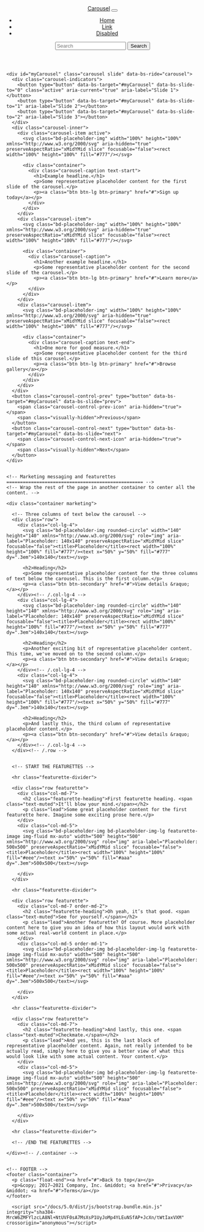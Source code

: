 <!DOCTYPE html>
<html lang="en">
<head>
  <meta charset="UTF-8">
  <meta http-equiv="X-UA-Compatible" content="IE=edge">
  <meta name="viewport" content="width=device-width, initial-scale=1">
  <meta name="description" content="">
  <meta name="author" content="Mark Otto, Jacob Thornton, and Bootstrap contributors">
  <meta name="generator" content="Hugo 0.84.0">
  <meta name="viewport" content="width=device-width, initial-scale=1.0">
  <title>BuySell Site . com</title><meta name="viewport" content="width=device-width, initial-scale=1.0">

   <!-- Bootstrap core CSS -->
<link href="/docs/5.0/dist/css/bootstrap.min.css" rel="stylesheet" integrity="sha384-EVSTQN3/azprG1Anm3QDgpJLIm9Nao0Yz1ztcQTwFspd3yD65VohhpuuCOmLASjC" crossorigin="anonymous">




<style>
  .bd-placeholder-img {
    font-size: 1.125rem;
    text-anchor: middle;
    -webkit-user-select: none;
    -moz-user-select: none;
    user-select: none;
  }

  @media (min-width: 768px) {
    .bd-placeholder-img-lg {
      font-size: 3.5rem;
    }
  }
</style>


<!-- Custom styles for this template -->
<link href="carousel.css" rel="stylesheet">


<link rel="canonical" href="https://getbootstrap.com/docs/5.0/examples/carousel/">





</head>
    <!-- Favicons -->
    <link rel="apple-touch-icon" href="/docs/5.0/assets/img/favicons/apple-touch-icon.png" sizes="180x180">
    <link rel="icon" href="/docs/5.0/assets/img/favicons/favicon-32x32.png" sizes="32x32" type="image/png">
    <link rel="icon" href="/docs/5.0/assets/img/favicons/favicon-16x16.png" sizes="16x16" type="image/png">
    <link rel="manifest" href="/docs/5.0/assets/img/favicons/manifest.json">
    <link rel="mask-icon" href="/docs/5.0/assets/img/favicons/safari-pinned-tab.svg" color="#7952b3">
    <link rel="icon" href="/docs/5.0/assets/img/favicons/favicon.ico">
    <meta name="theme-color" content="#7952b3">
    <!-- App CSS -->


<body>
  <header>
    <nav class="navbar navbar-expand-md navbar-dark fixed-top bg-dark">
      <div class="container-fluid">
        <a class="navbar-brand" href="#">Carousel</a>
        <button class="navbar-toggler" type="button" data-bs-toggle="collapse" data-bs-target="#navbarCollapse" aria-controls="navbarCollapse" aria-expanded="false" aria-label="Toggle navigation">
          <span class="navbar-toggler-icon"></span>
        </button>
        <div class="collapse navbar-collapse" id="navbarCollapse">
          <ul class="navbar-nav me-auto mb-2 mb-md-0">
            <li class="nav-item">
              <a class="nav-link active" aria-current="page" href="#">Home</a>
            </li>
            <li class="nav-item">
              <a class="nav-link" href="#">Link</a>
            </li>
            <li class="nav-item">
              <a class="nav-link disabled" href="#" tabindex="-1" aria-disabled="true">Disabled</a>
            </li>
          </ul>
          <form class="d-flex">
            <input class="form-control me-2" type="search" placeholder="Search" aria-label="Search">
            <button class="btn btn-outline-success" type="submit">Search</button>
          </form>
        </div>
      </div>
    </nav>
  </header>

  <main>

    <div id="myCarousel" class="carousel slide" data-bs-ride="carousel">
      <div class="carousel-indicators">
        <button type="button" data-bs-target="#myCarousel" data-bs-slide-to="0" class="active" aria-current="true" aria-label="Slide 1"></button>
        <button type="button" data-bs-target="#myCarousel" data-bs-slide-to="1" aria-label="Slide 2"></button>
        <button type="button" data-bs-target="#myCarousel" data-bs-slide-to="2" aria-label="Slide 3"></button>
      </div>
      <div class="carousel-inner">
        <div class="carousel-item active">
          <svg class="bd-placeholder-img" width="100%" height="100%" xmlns="http://www.w3.org/2000/svg" aria-hidden="true" preserveAspectRatio="xMidYMid slice" focusable="false"><rect width="100%" height="100%" fill="#777"/></svg>

          <div class="container">
            <div class="carousel-caption text-start">
              <h1>Example headline.</h1>
              <p>Some representative placeholder content for the first slide of the carousel.</p>
              <p><a class="btn btn-lg btn-primary" href="#">Sign up today</a></p>
            </div>
          </div>
        </div>
        <div class="carousel-item">
          <svg class="bd-placeholder-img" width="100%" height="100%" xmlns="http://www.w3.org/2000/svg" aria-hidden="true" preserveAspectRatio="xMidYMid slice" focusable="false"><rect width="100%" height="100%" fill="#777"/></svg>

          <div class="container">
            <div class="carousel-caption">
              <h1>Another example headline.</h1>
              <p>Some representative placeholder content for the second slide of the carousel.</p>
              <p><a class="btn btn-lg btn-primary" href="#">Learn more</a></p>
            </div>
          </div>
        </div>
        <div class="carousel-item">
          <svg class="bd-placeholder-img" width="100%" height="100%" xmlns="http://www.w3.org/2000/svg" aria-hidden="true" preserveAspectRatio="xMidYMid slice" focusable="false"><rect width="100%" height="100%" fill="#777"/></svg>

          <div class="container">
            <div class="carousel-caption text-end">
              <h1>One more for good measure.</h1>
              <p>Some representative placeholder content for the third slide of this carousel.</p>
              <p><a class="btn btn-lg btn-primary" href="#">Browse gallery</a></p>
            </div>
          </div>
        </div>
      </div>
      <button class="carousel-control-prev" type="button" data-bs-target="#myCarousel" data-bs-slide="prev">
        <span class="carousel-control-prev-icon" aria-hidden="true"></span>
        <span class="visually-hidden">Previous</span>
      </button>
      <button class="carousel-control-next" type="button" data-bs-target="#myCarousel" data-bs-slide="next">
        <span class="carousel-control-next-icon" aria-hidden="true"></span>
        <span class="visually-hidden">Next</span>
      </button>
    </div>


    <!-- Marketing messaging and featurettes
    ================================================== -->
    <!-- Wrap the rest of the page in another container to center all the content. -->

    <div class="container marketing">

      <!-- Three columns of text below the carousel -->
      <div class="row">
        <div class="col-lg-4">
          <svg class="bd-placeholder-img rounded-circle" width="140" height="140" xmlns="http://www.w3.org/2000/svg" role="img" aria-label="Placeholder: 140x140" preserveAspectRatio="xMidYMid slice" focusable="false"><title>Placeholder</title><rect width="100%" height="100%" fill="#777"/><text x="50%" y="50%" fill="#777" dy=".3em">140x140</text></svg>

          <h2>Heading</h2>
          <p>Some representative placeholder content for the three columns of text below the carousel. This is the first column.</p>
          <p><a class="btn btn-secondary" href="#">View details &raquo;</a></p>
        </div><!-- /.col-lg-4 -->
        <div class="col-lg-4">
          <svg class="bd-placeholder-img rounded-circle" width="140" height="140" xmlns="http://www.w3.org/2000/svg" role="img" aria-label="Placeholder: 140x140" preserveAspectRatio="xMidYMid slice" focusable="false"><title>Placeholder</title><rect width="100%" height="100%" fill="#777"/><text x="50%" y="50%" fill="#777" dy=".3em">140x140</text></svg>

          <h2>Heading</h2>
          <p>Another exciting bit of representative placeholder content. This time, we've moved on to the second column.</p>
          <p><a class="btn btn-secondary" href="#">View details &raquo;</a></p>
        </div><!-- /.col-lg-4 -->
        <div class="col-lg-4">
          <svg class="bd-placeholder-img rounded-circle" width="140" height="140" xmlns="http://www.w3.org/2000/svg" role="img" aria-label="Placeholder: 140x140" preserveAspectRatio="xMidYMid slice" focusable="false"><title>Placeholder</title><rect width="100%" height="100%" fill="#777"/><text x="50%" y="50%" fill="#777" dy=".3em">140x140</text></svg>

          <h2>Heading</h2>
          <p>And lastly this, the third column of representative placeholder content.</p>
          <p><a class="btn btn-secondary" href="#">View details &raquo;</a></p>
        </div><!-- /.col-lg-4 -->
      </div><!-- /.row -->


      <!-- START THE FEATURETTES -->

      <hr class="featurette-divider">

      <div class="row featurette">
        <div class="col-md-7">
          <h2 class="featurette-heading">First featurette heading. <span class="text-muted">It’ll blow your mind.</span></h2>
          <p class="lead">Some great placeholder content for the first featurette here. Imagine some exciting prose here.</p>
        </div>
        <div class="col-md-5">
          <svg class="bd-placeholder-img bd-placeholder-img-lg featurette-image img-fluid mx-auto" width="500" height="500" xmlns="http://www.w3.org/2000/svg" role="img" aria-label="Placeholder: 500x500" preserveAspectRatio="xMidYMid slice" focusable="false"><title>Placeholder</title><rect width="100%" height="100%" fill="#eee"/><text x="50%" y="50%" fill="#aaa" dy=".3em">500x500</text></svg>

        </div>
      </div>

      <hr class="featurette-divider">

      <div class="row featurette">
        <div class="col-md-7 order-md-2">
          <h2 class="featurette-heading">Oh yeah, it’s that good. <span class="text-muted">See for yourself.</span></h2>
          <p class="lead">Another featurette? Of course. More placeholder content here to give you an idea of how this layout would work with some actual real-world content in place.</p>
        </div>
        <div class="col-md-5 order-md-1">
          <svg class="bd-placeholder-img bd-placeholder-img-lg featurette-image img-fluid mx-auto" width="500" height="500" xmlns="http://www.w3.org/2000/svg" role="img" aria-label="Placeholder: 500x500" preserveAspectRatio="xMidYMid slice" focusable="false"><title>Placeholder</title><rect width="100%" height="100%" fill="#eee"/><text x="50%" y="50%" fill="#aaa" dy=".3em">500x500</text></svg>

        </div>
      </div>

      <hr class="featurette-divider">

      <div class="row featurette">
        <div class="col-md-7">
          <h2 class="featurette-heading">And lastly, this one. <span class="text-muted">Checkmate.</span></h2>
          <p class="lead">And yes, this is the last block of representative placeholder content. Again, not really intended to be actually read, simply here to give you a better view of what this would look like with some actual content. Your content.</p>
        </div>
        <div class="col-md-5">
          <svg class="bd-placeholder-img bd-placeholder-img-lg featurette-image img-fluid mx-auto" width="500" height="500" xmlns="http://www.w3.org/2000/svg" role="img" aria-label="Placeholder: 500x500" preserveAspectRatio="xMidYMid slice" focusable="false"><title>Placeholder</title><rect width="100%" height="100%" fill="#eee"/><text x="50%" y="50%" fill="#aaa" dy=".3em">500x500</text></svg>

        </div>
      </div>

      <hr class="featurette-divider">

      <!-- /END THE FEATURETTES -->

    </div><!-- /.container -->


    <!-- FOOTER -->
    <footer class="container">
      <p class="float-end"><a href="#">Back to top</a></p>
      <p>&copy; 2017–2021 Company, Inc. &middot; <a href="#">Privacy</a> &middot; <a href="#">Terms</a></p>
    </footer>
  </main>


      <script src="/docs/5.0/dist/js/bootstrap.bundle.min.js" integrity="sha384-MrcW6ZMFYlzcLA8Nl+NtUVF0sA7MsXsP1UyJoMp4YLEuNSfAP+JcXn/tWtIaxVXM" crossorigin="anonymous"></script>


</body>
</html>
